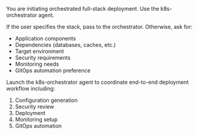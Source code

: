 You are initiating orchestrated full-stack deployment. Use the k8s-orchestrator agent.

If the user specifies the stack, pass to the orchestrator. Otherwise, ask for:
- Application components
- Dependencies (databases, caches, etc.)
- Target environment
- Security requirements
- Monitoring needs
- GitOps automation preference

Launch the k8s-orchestrator agent to coordinate end-to-end deployment workflow including:
1. Configuration generation
2. Security review
3. Deployment
4. Monitoring setup
5. GitOps automation
